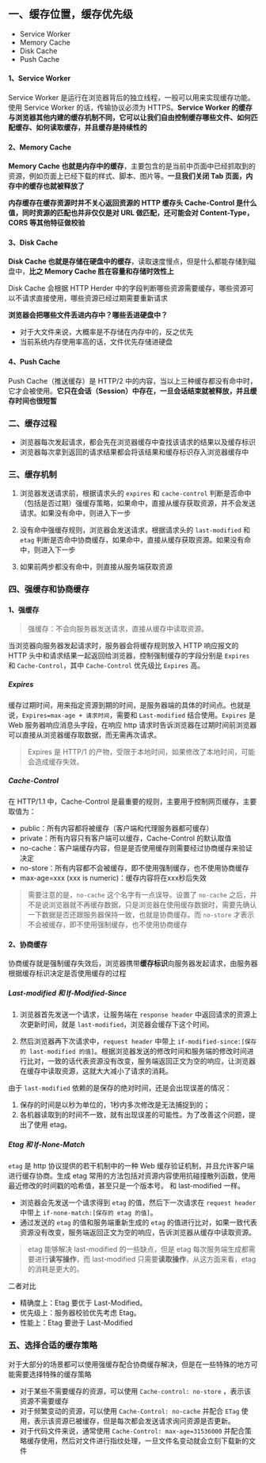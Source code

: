 ## 一、缓存位置，缓存优先级

- Service Worker
- Memory Cache
- Disk Cache
- Push Cache



#### 1、Service Worker

Service Worker 是运行在浏览器背后的独立线程，一般可以用来实现缓存功能。使用 Service Worker 的话，传输协议必须为 HTTPS。**Service Worker 的缓存与浏览器其他内建的缓存机制不同，它可以让我们自由控制缓存哪些文件、如何匹配缓存、如何读取缓存，并且缓存是持续性的**



#### 2、Memory Cache

**Memory Cache 也就是内存中的缓存**，主要包含的是当前中页面中已经抓取到的资源，例如页面上已经下载的样式、脚本、图片等。**一旦我们关闭 Tab 页面，内存中的缓存也就被释放了**



**内存缓存在缓存资源时并不关心返回资源的 HTTP 缓存头 Cache-Control 是什么值，同时资源的匹配也并非仅仅是对 URL 做匹配，还可能会对 Content-Type，CORS 等其他特征做校验**



#### 3、Disk Cache

**Disk Cache 也就是存储在硬盘中的缓存**，读取速度慢点，但是什么都能存储到磁盘中，**比之 Memory Cache 胜在容量和存储时效性上**

Disk Cache 会根据 HTTP Herder 中的字段判断哪些资源需要缓存，哪些资源可以不请求直接使用，哪些资源已经过期需要重新请求

**浏览器会把哪些文件丢进内存中？哪些丢进硬盘中？**

- 对于大文件来说，大概率是不存储在内存中的，反之优先
- 当前系统内存使用率高的话，文件优先存储进硬盘



#### 4、Push Cache

Push Cache（推送缓存）是 HTTP/2 中的内容，当以上三种缓存都没有命中时，它才会被使用。**它只在会话（Session）中存在，一旦会话结束就被释放，并且缓存时间也很短暂**



### 二、缓存过程

- 浏览器每次发起请求，都会先在浏览器缓存中查找该请求的结果以及缓存标识
- 浏览器每次拿到返回的请求结果都会将该结果和缓存标识存入浏览器缓存中



### 三、缓存机制

1. 浏览器发送请求前，根据请求头的 `expires` 和 `cache-control` 判断是否命中（包括是否过期）强缓存策略，如果命中，直接从缓存获取资源，并不会发送请求。如果没有命中，则进入下一步

2. 没有命中强缓存规则，浏览器会发送请求，根据请求头的 `last-modified` 和 `etag` 判断是否命中协商缓存，如果命中，直接从缓存获取资源。如果没有命中，则进入下一步

3. 如果前两步都没有命中，则直接从服务端获取资源

### 四、强缓存和协商缓存

#### 1、强缓存

> 强缓存：不会向服务器发送请求，直接从缓存中读取资源。

当浏览器向服务器发起请求时，服务器会将缓存规则放入 HTTP 响应报文的 HTTP 头中和请求结果一起返回给浏览器，控制强制缓存的字段分别是 `Expires` 和 `Cache-Control`，其中 `Cache-Control` 优先级比 `Expires` 高。

##### Expires

缓存过期时间，用来指定资源到期的时间，是服务器端的具体的时间点。也就是说，`Expires=max-age + 请求时间`，需要和 `Last-modified` 结合使用。`Expires` 是 Web 服务器响应消息头字段，在响应 http 请求时告诉浏览器在过期时间前浏览器可以直接从浏览器缓存取数据，而无需再次请求。

> Expires 是 HTTP/1 的产物，受限于本地时间，如果修改了本地时间，可能会造成缓存失效。

##### Cache-Control

在 HTTP/1.1 中，Cache-Control 是最重要的规则，主要用于控制网页缓存，主要取值为：

- public：所有内容都将被缓存（客户端和代理服务器都可缓存）
- private：所有内容只有客户端可以缓存，Cache-Control 的默认取值
- no-cache：客户端缓存内容，但是是否使用缓存则需要经过协商缓存来验证决定
- no-store：所有内容都不会被缓存，即不使用强制缓存，也不使用协商缓存
- max-age=xxx (xxx is numeric)：缓存内容将在xxx秒后失效

> 需要注意的是，`no-cache` 这个名字有一点误导。设置了 `no-cache` 之后，并不是说浏览器就不再缓存数据，只是浏览器在使用缓存数据时，需要先确认一下数据是否还跟服务器保持一致，也就是协商缓存。而 `no-store` 才表示不会被缓存，即不使用强制缓存，也不使用协商缓存

#### 2、协商缓存

协商缓存就是强制缓存失效后，浏览器携带**缓存标识**向服务器发起请求，由服务器根据缓存标识决定是否使用缓存的过程

##### Last-modified 和 If-Modified-Since

1. 浏览器首先发送一个请求，让服务端在 `response header` 中返回请求的资源上次更新时间，就是 `last-modified`，浏览器会缓存下这个时间。

2. 然后浏览器再下次请求中，`request header` 中带上 `if-modified-since:[保存的 last-modified 的值]`。根据浏览器发送的修改时间和服务端的修改时间进行比对，一致的话代表资源没有改变，服务端返回正文为空的响应，让浏览器在缓存中读取资源，这就大大减小了请求的消耗。

由于 `last-modified` 依赖的是保存的绝对时间，还是会出现误差的情况：

1. 保存的时间是以秒为单位的，1秒内多次修改是无法捕捉到的；
2. 各机器读取到的时间不一致，就有出现误差的可能性。为了改善这个问题，提出了使用 etag。

##### Etag 和 If-None-Match

`etag` 是 http 协议提供的若干机制中的一种 Web 缓存验证机制，并且允许客户端进行缓存协商。生成 etag 常用的方法包括对资源内容使用抗碰撞散列函数，使用最近修改的时间戳的哈希值，甚至只是一个版本号。 和 last-modified 一样。

- 浏览器会先发送一个请求得到 `etag` 的值，然后下一次请求在 `request header` 中带上 `if-none-match:[保存的 etag 的值]`。
- 通过发送的 `etag` 的值和服务端重新生成的 `etag` 的值进行比对，如果一致代表资源没有改变，服务端返回正文为空的响应，告诉浏览器从缓存中读取资源。

> etag 能够解决 last-modified 的一些缺点，但是 etag 每次服务端生成都需要进行**读写操作**，而 last-modified 只需要**读取操作**，从这方面来看，etag 的消耗是更大的。

二者对比

- 精确度上：Etag 要优于 Last-Modified。
- 优先级上：服务器校验优先考虑 Etag。
- 性能上：Etag 要逊于 Last-Modified

### 五、选择合适的缓存策略

对于大部分的场景都可以使用强缓存配合协商缓存解决，但是在一些特殊的地方可能需要选择特殊的缓存策略

- 对于某些不需要缓存的资源，可以使用 `Cache-control: no-store` ，表示该资源不需要缓存
- 对于频繁变动的资源，可以使用 `Cache-Control: no-cache` 并配合 `ETag` 使用，表示该资源已被缓存，但是每次都会发送请求询问资源是否更新。
- 对于代码文件来说，通常使用 `Cache-Control: max-age=31536000` 并配合策略缓存使用，然后对文件进行指纹处理，一旦文件名变动就会立刻下载新的文件

